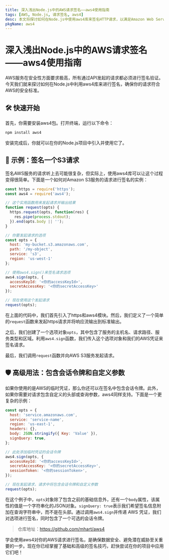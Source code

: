 ```yaml
---
title: 深入浅出Node.js中的AWS请求签名——aws4使用指南
tags: [AWS, Node.js, 请求签名, aws4]
desc: 本文将探讨如何在Node.js中使用aws4库来签名HTTP请求，以满足Amazon Web Services的签名版本4要求，包含详细的代码示例与解读。
pkgName: aws4
---
```


# 深入浅出Node.js中的AWS请求签名——aws4使用指南

AWS服务在安全性方面要求极高，所有通过API发起的请求都必须进行签名验证。今天我们就来探讨如何在Node.js中利用aws4库来进行签名，确保你的请求符合AWS的安全标准。

## 🛠️ 快速开始

首先，你需要安装aws4包。打开终端，运行以下命令：

```sh
npm install aws4
```

安装完成后，你就可以在你的Node.js项目中引入并使用它了。

## 🚀 示例：签名一个S3请求

签名AWS服务的请求听上去可能很复杂，但实际上，使用aws4库可以让这个过程变得很简单。下面是一个如何对Amazon S3服务的请求进行签名的实例：

```javascript
const https = require('https');
const aws4 = require('aws4');

// 这个实用函数用来发起请求并输出结果
function request(opts) {
  https.request(opts, function(res) {
    res.pipe(process.stdout);
  }).end(opts.body || '');
}

// 你要发起请求的选项
const opts = {
  host: 'my-bucket.s3.amazonaws.com', 
  path: '/my-object', 
  service: 's3', 
  region: 'us-west-1' 
};

// 使用aws4.sign()来签名请求选项
aws4.sign(opts, {
  accessKeyId: '<你的accessKeyId>', 
  secretAccessKey: '<你的secretAccessKey>'
});

// 现在使用这个发起请求
request(opts);
```

在上面的代码中，我们首先引入了https和aws4模块。然后，我们定义了一个简单的`request`函数来发起https请求并将响应流输出到标准输出。

之后，我们创建了一个选项对象`opts`，其中包含了服务的主机名、请求路径、服务类型和区域。利用`aws4.sign`函数，我们传入这个选项对象和我们的AWS凭证来签名请求。

最后，我们调用`request`函数并向AWS S3服务发起请求。

## 🛡️ 高级用法：包含会话令牌和自定义参数

如果你使用的是AWS的临时凭证，那么你还可以在签名中包含会话令牌。此外，如果你需要对请求包含自定义的头部或查询参数，aws4同样支持。下面是一个更复杂的示例：

```javascript
const opts = {
  host: 'service.amazonaws.com',
  service: 'service-name',
  region: 'us-east-1',
  headers: {},
  body: JSON.stringify({ Key: 'Value' }),
  signQuery: true,
};

// 此处添加临时凭证的会话令牌
aws4.sign(opts, {
  accessKeyId: '<你的accessKeyId>',
  secretAccessKey: '<你的secretAccessKey>',
  sessionToken: '<你的sessionToken>',
});

// 现在发起请求，请求中将包含会话令牌和自定义参数
request(opts);
```

在这个例子中，`opts`对象除了包含之前的基础信息外，还有一个`body`属性，该属性的值是一个字符串化的JSON对象。`signQuery: true`表示我们希望签名信息附加在查询字符串中，而不是在头部。通过调用`aws4.sign`并传递 AWS 凭证，我们对选项进行签名，同时包含了一个可选的会话令牌。

> 仓库地址：https://github.com/mhart/aws4

学会使用aws4对你的AWS请求进行签名，是确保数据安全、避免潜在威胁至关重要的一步。现在你已经掌握了基础和高级的签名技巧，赶快尝试在你的项目中应用它们吧！